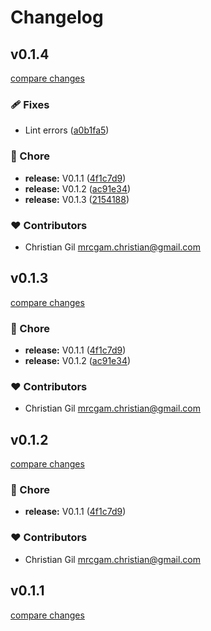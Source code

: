 # Changelog


## v0.1.4

[compare changes](https://github.com/ChrisGV04/cgvweb-ui/compare/v0.1.17...v0.1.4)

### 🩹 Fixes

- Lint errors ([a0b1fa5](https://github.com/ChrisGV04/cgvweb-ui/commit/a0b1fa5))

### 🏡 Chore

- **release:** V0.1.1 ([4f1c7d9](https://github.com/ChrisGV04/cgvweb-ui/commit/4f1c7d9))
- **release:** V0.1.2 ([ac91e34](https://github.com/ChrisGV04/cgvweb-ui/commit/ac91e34))
- **release:** V0.1.3 ([2154188](https://github.com/ChrisGV04/cgvweb-ui/commit/2154188))

### ❤️ Contributors

- Christian Gil <mrcgam.christian@gmail.com>

## v0.1.3

[compare changes](https://github.com/ChrisGV04/cgvweb-ui/compare/v0.1.17...v0.1.3)

### 🏡 Chore

- **release:** V0.1.1 ([4f1c7d9](https://github.com/ChrisGV04/cgvweb-ui/commit/4f1c7d9))
- **release:** V0.1.2 ([ac91e34](https://github.com/ChrisGV04/cgvweb-ui/commit/ac91e34))

### ❤️ Contributors

- Christian Gil <mrcgam.christian@gmail.com>

## v0.1.2

[compare changes](https://github.com/ChrisGV04/cgvweb-ui/compare/v0.1.17...v0.1.2)

### 🏡 Chore

- **release:** V0.1.1 ([4f1c7d9](https://github.com/ChrisGV04/cgvweb-ui/commit/4f1c7d9))

### ❤️ Contributors

- Christian Gil <mrcgam.christian@gmail.com>

## v0.1.1

[compare changes](https://github.com/ChrisGV04/cgvweb-ui/compare/v0.1.17...v0.1.1)

